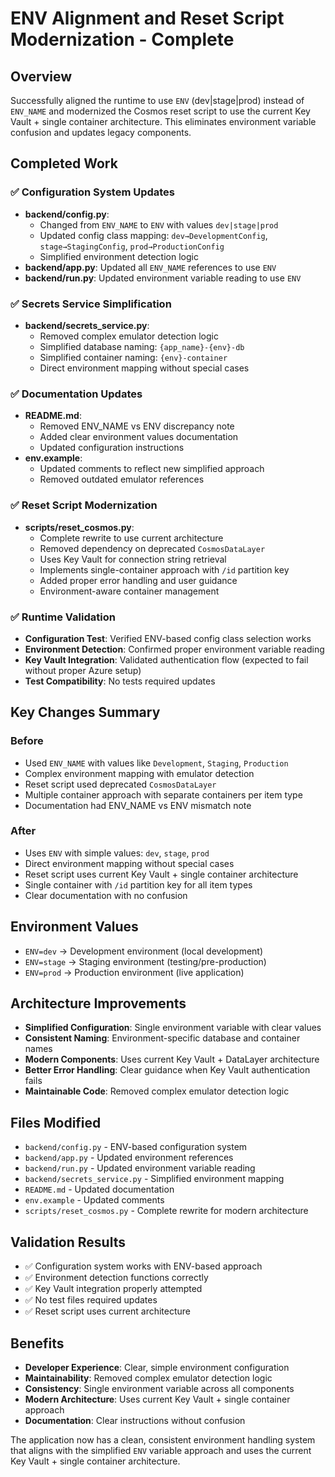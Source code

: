 # ENV Alignment and Reset Script Modernization - Complete

## Overview
Successfully aligned the runtime to use `ENV` (dev|stage|prod) instead of `ENV_NAME` and modernized the Cosmos reset script to use the current Key Vault + single container architecture. This eliminates environment variable confusion and updates legacy components.

## Completed Work

### ✅ Configuration System Updates
- **backend/config.py**: 
  - Changed from `ENV_NAME` to `ENV` with values `dev|stage|prod`
  - Updated config class mapping: `dev→DevelopmentConfig`, `stage→StagingConfig`, `prod→ProductionConfig`
  - Simplified environment detection logic
- **backend/app.py**: Updated all `ENV_NAME` references to use `ENV`
- **backend/run.py**: Updated environment variable reading to use `ENV`

### ✅ Secrets Service Simplification
- **backend/secrets_service.py**:
  - Removed complex emulator detection logic
  - Simplified database naming: `{app_name}-{env}-db`
  - Simplified container naming: `{env}-container`
  - Direct environment mapping without special cases

### ✅ Documentation Updates
- **README.md**: 
  - Removed ENV_NAME vs ENV discrepancy note
  - Added clear environment values documentation
  - Updated configuration instructions
- **env.example**: 
  - Updated comments to reflect new simplified approach
  - Removed outdated emulator references

### ✅ Reset Script Modernization
- **scripts/reset_cosmos.py**:
  - Complete rewrite to use current architecture
  - Removed dependency on deprecated `CosmosDataLayer`
  - Uses Key Vault for connection string retrieval
  - Implements single-container approach with `/id` partition key
  - Added proper error handling and user guidance
  - Environment-aware container management

### ✅ Runtime Validation
- **Configuration Test**: Verified ENV-based config class selection works
- **Environment Detection**: Confirmed proper environment variable reading
- **Key Vault Integration**: Validated authentication flow (expected to fail without proper Azure setup)
- **Test Compatibility**: No tests required updates

## Key Changes Summary

### Before
- Used `ENV_NAME` with values like `Development`, `Staging`, `Production`
- Complex environment mapping with emulator detection
- Reset script used deprecated `CosmosDataLayer`
- Multiple container approach with separate containers per item type
- Documentation had ENV_NAME vs ENV mismatch note

### After
- Uses `ENV` with simple values: `dev`, `stage`, `prod`
- Direct environment mapping without special cases
- Reset script uses current Key Vault + single container architecture
- Single container with `/id` partition key for all item types
- Clear documentation with no confusion

## Environment Values
- `ENV=dev` → Development environment (local development)
- `ENV=stage` → Staging environment (testing/pre-production)
- `ENV=prod` → Production environment (live application)

## Architecture Improvements
- **Simplified Configuration**: Single environment variable with clear values
- **Consistent Naming**: Environment-specific database and container names
- **Modern Components**: Uses current Key Vault + DataLayer architecture
- **Better Error Handling**: Clear guidance when Key Vault authentication fails
- **Maintainable Code**: Removed complex emulator detection logic

## Files Modified
- `backend/config.py` - ENV-based configuration system
- `backend/app.py` - Updated environment references
- `backend/run.py` - Updated environment variable reading
- `backend/secrets_service.py` - Simplified environment mapping
- `README.md` - Updated documentation
- `env.example` - Updated comments
- `scripts/reset_cosmos.py` - Complete rewrite for modern architecture

## Validation Results
- ✅ Configuration system works with ENV-based approach
- ✅ Environment detection functions correctly
- ✅ Key Vault integration properly attempted
- ✅ No test files required updates
- ✅ Reset script uses current architecture

## Benefits
- **Developer Experience**: Clear, simple environment configuration
- **Maintainability**: Removed complex emulator detection logic
- **Consistency**: Single environment variable across all components
- **Modern Architecture**: Uses current Key Vault + single container approach
- **Documentation**: Clear instructions without confusion

The application now has a clean, consistent environment handling system that aligns with the simplified `ENV` variable approach and uses the current Key Vault + single container architecture.
